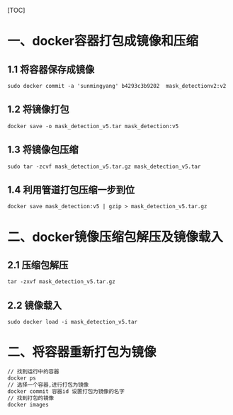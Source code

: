[TOC]

# 一、docker容器打包成镜像和压缩
## 1.1 将容器保存成镜像
` sudo docker commit -a 'sunmingyang' b4293c3b9202  mask_detectionv2:v2 `

## 1.2 将镜像打包
` docker save -o mask_detection_v5.tar mask_detection:v5 `

## 1.3 将镜像包压缩
` sudo tar -zcvf mask_detection_v5.tar.gz mask_detection_v5.tar `

## 1.4 利用管道打包压缩一步到位
` docker save mask_detection:v5 | gzip > mask_detection_v5.tar.gz `


# 二、docker镜像压缩包解压及镜像载入
## 2.1 压缩包解压
` tar -zxvf mask_detection_v5.tar.gz `

## 2.2 镜像载入
` sudo docker load -i mask_detection_v5.tar  `

# 二、将容器重新打包为镜像
```bash
// 找到运行中的容器 
docker ps
// 选择一个容器,进行打包为镜像
docker commit 容器id 设置打包为镜像的名字
// 找到打包的镜像
docker images
```